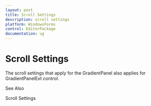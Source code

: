 ```yaml
---
layout: post
title: Scroll Settings
description: scroll settings
platform: WindowsForms
control: EditorPackage 
documentation: ug
---
```

# Scroll Settings

The scroll settings that apply for the GradientPanel also applies for GradientPanelExt control.

See Also

Scroll Settings
